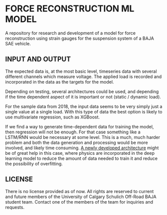 # FORCE RECONSTRUCTION ML MODEL
A repository for research and development of a model for force reconstruction using strain gauges for the suspension system of a BAJA SAE vehicle.

## INPUT AND OUTPUT

The expected data is, at the most basic level, timeseries data with several different channels which measure voltage. The applied load is recorded and incorporated in the data as the targets for the model.

Depending on testing, several architectures could be used, and depending if the time dependent aspect of it is important or not (static / dynamic load). 

For the sample data from 2018, the input data seems to be very simply just a single value at a single load. With this type of data the best option is likely to use multivariate regression, such as XGBoost. 

If we find a way to generate time-dependent data for training the model, then regression will not be enough. For that case something like a LSTM/RNN would be necessary at some level. This is a much, much harder problem and both the data generation and processing would be more involved, and likely time consuming. [A newly developed architecture](https://arxiv.org/abs/2002.10253) might be of great help in this case,  where physics are incorporated in the deep learning model to reduce the amount of data needed to train it and reduce the possibility of overfitting. 

## LICENSE

There is no license provided as of now. All rights are reserved to current and future members of the University of Calgary Schulich Off-Road BAJA student team. Contact one of the members of the team for inquiries and requests.